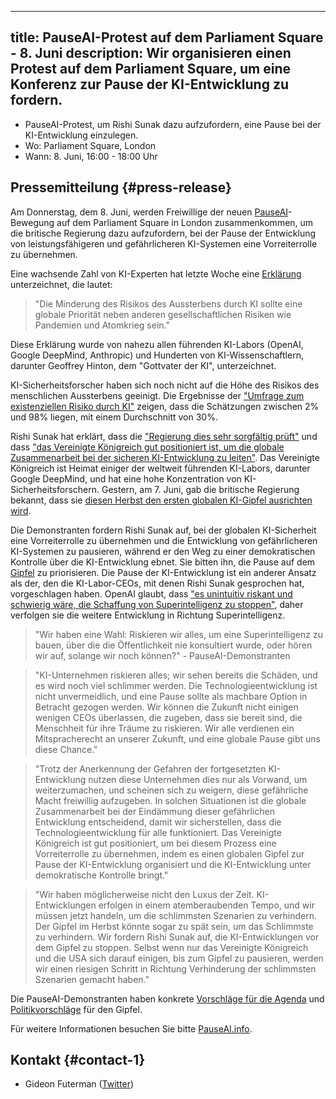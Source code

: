 

---
title: PauseAI-Protest auf dem Parliament Square - 8. Juni
description: Wir organisieren einen Protest auf dem Parliament Square, um eine Konferenz zur Pause der KI-Entwicklung zu fordern.
---
- PauseAI-Protest, um Rishi Sunak dazu aufzufordern, eine Pause bei der KI-Entwicklung einzulegen.
- Wo: Parliament Square, London
- Wann: 8. Juni, 16:00 - 18:00 Uhr

## Pressemitteilung {#press-release}

Am Donnerstag, dem 8. Juni, werden Freiwillige der neuen [PauseAI](http://pauseai.info)-Bewegung auf dem Parliament Square in London zusammenkommen, um die britische Regierung dazu aufzufordern, bei der Pause der Entwicklung von leistungsfähigeren und gefährlicheren KI-Systemen eine Vorreiterrolle zu übernehmen.

Eine wachsende Zahl von KI-Experten hat letzte Woche eine [Erklärung](https://www.safe.ai/statement-on-ai-risk) unterzeichnet, die lautet:

> "Die Minderung des Risikos des Aussterbens durch KI sollte eine globale Priorität neben anderen gesellschaftlichen Risiken wie Pandemien und Atomkrieg sein."

Diese Erklärung wurde von nahezu allen führenden KI-Labors (OpenAI, Google DeepMind, Anthropic) und Hunderten von KI-Wissenschaftlern, darunter Geoffrey Hinton, dem "Gottvater der KI", unterzeichnet.

KI-Sicherheitsforscher haben sich noch nicht auf die Höhe des Risikos des menschlichen Aussterbens geeinigt.
Die Ergebnisse der ["Umfrage zum existenziellen Risiko durch KI"](https://forum.effectivealtruism.org/posts/8CM9vZ2nnQsWJNsHx/existential-risk-from-ai-survey-results) zeigen, dass die Schätzungen zwischen 2% und 98% liegen, mit einem Durchschnitt von 30%.

Rishi Sunak hat erklärt, dass die ["Regierung dies sehr sorgfältig prüft"](https://twitter.com/RishiSunak/status/1663838958558539776) und dass ["das Vereinigte Königreich gut positioniert ist, um die globale Zusammenarbeit bei der sicheren KI-Entwicklung zu leiten"](https://twitter.com/RishiSunak/status/1662369922234679297).
Das Vereinigte Königreich ist Heimat einiger der weltweit führenden KI-Labors, darunter Google DeepMind, und hat eine hohe Konzentration von KI-Sicherheitsforschern.
Gestern, am 7. Juni, gab die britische Regierung bekannt, dass sie [diesen Herbst den ersten globalen KI-Gipfel ausrichten wird](https://www.gov.uk/government/news/uk-to-host-first-global-summit-on-artificial-intelligence).

Die Demonstranten fordern Rishi Sunak auf, bei der globalen KI-Sicherheit eine Vorreiterrolle zu übernehmen und die Entwicklung von gefährlicheren KI-Systemen zu pausieren, während er den Weg zu einer demokratischen Kontrolle über die KI-Entwicklung ebnet.
Sie bitten ihn, die Pause auf dem [Gipfel](https://pauseai.info/summit) zu priorisieren.
Die Pause der KI-Entwicklung ist ein anderer Ansatz als der, den die KI-Labor-CEOs, mit denen Rishi Sunak gesprochen hat, vorgeschlagen haben.
OpenAI glaubt, dass ["es unintuitiv riskant und schwierig wäre, die Schaffung von Superintelligenz zu stoppen"](https://openai.com/blog/governance-of-superintelligence), daher verfolgen sie die weitere Entwicklung in Richtung Superintelligenz.

> "Wir haben eine Wahl: Riskieren wir alles, um eine Superintelligenz zu bauen, über die die Öffentlichkeit nie konsultiert wurde, oder hören wir auf, solange wir noch können?" - PauseAI-Demonstranten

> "KI-Unternehmen riskieren alles; wir sehen bereits die Schäden, und es wird noch viel schlimmer werden. Die Technologieentwicklung ist nicht unvermeidlich, und eine Pause sollte als machbare Option in Betracht gezogen werden. Wir können die Zukunft nicht einigen wenigen CEOs überlassen, die zugeben, dass sie bereit sind, die Menschheit für ihre Träume zu riskieren. Wir alle verdienen ein Mitspracherecht an unserer Zukunft, und eine globale Pause gibt uns diese Chance."

> "Trotz der Anerkennung der Gefahren der fortgesetzten KI-Entwicklung nutzen diese Unternehmen dies nur als Vorwand, um weiterzumachen, und scheinen sich zu weigern, diese gefährliche Macht freiwillig aufzugeben. In solchen Situationen ist die globale Zusammenarbeit bei der Eindämmung dieser gefährlichen Entwicklung entscheidend, damit wir sicherstellen, dass die Technologieentwicklung für alle funktioniert. Das Vereinigte Königreich ist gut positioniert, um bei diesem Prozess eine Vorreiterrolle zu übernehmen, indem es einen globalen Gipfel zur Pause der KI-Entwicklung organisiert und die KI-Entwicklung unter demokratische Kontrolle bringt."

> "Wir haben möglicherweise nicht den Luxus der Zeit. KI-Entwicklungen erfolgen in einem atemberaubenden Tempo, und wir müssen jetzt handeln, um die schlimmsten Szenarien zu verhindern. Der Gipfel im Herbst könnte sogar zu spät sein, um das Schlimmste zu verhindern. Wir fordern Rishi Sunak auf, die KI-Entwicklungen vor dem Gipfel zu stoppen. Selbst wenn nur das Vereinigte Königreich und die USA sich darauf einigen, bis zum Gipfel zu pausieren, werden wir einen riesigen Schritt in Richtung Verhinderung der schlimmsten Szenarien gemacht haben."

Die PauseAI-Demonstranten haben konkrete [Vorschläge für die Agenda](/summit) und [Politikvorschläge](/proposal) für den Gipfel.

Für weitere Informationen besuchen Sie bitte [PauseAI.info](http://pauseai.info).

## Kontakt {#contact-1}

- Gideon Futerman ([Twitter](https://twitter.com/GFuterman))